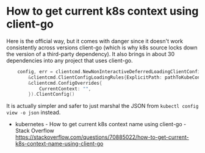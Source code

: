 # How to get current k8s context using client-go

Here is the official way, but it comes with danger since it doesn't work consistently across versions client-go (which is why k8s source locks down the version of a third-party dependency). It also brings in about 30 dependencies into any project that uses client-go.

```go
    config, err = clientcmd.NewNonInteractiveDeferredLoadingClientConfig(
        &clientcmd.ClientConfigLoadingRules{ExplicitPath: pathToKubeConfig},
        &clientcmd.ConfigOverrides{
            CurrentContext: "",
        }).ClientConfig()
```

It is actually simpler and safer to just marshal the JSON from `kubectl config view -o json` instead.

* kubernetes - How to get current k8s context name using client-go - Stack Overflow  
  <https://stackoverflow.com/questions/70885022/how-to-get-current-k8s-context-name-using-client-go>
